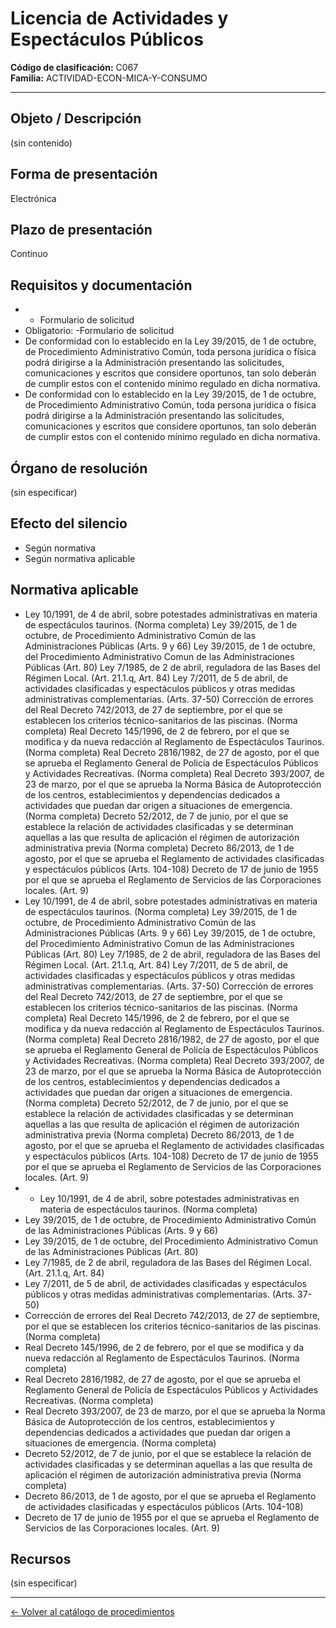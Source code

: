 # Licencia de Actividades y Espectáculos Públicos

**Código de clasificación:** C067  
**Familia:** ACTIVIDAD-ECON-MICA-Y-CONSUMO

---

## Objeto / Descripción

(sin contenido)

## Forma de presentación

Electrónica

## Plazo de presentación

Continuo

## Requisitos y documentación

- - Formulario de solicitud
- Obligatorio:
-Formulario de solicitud
- De conformidad con lo establecido en la Ley 39/2015, de 1 de octubre, de Procedimiento Administrativo Común, toda persona jurídica o física podrá dirigirse a la Administración presentando las solicitudes, comunicaciones y escritos que considere oportunos, tan solo deberán de cumplir estos con el contenido mínimo regulado en dicha normativa.
- De conformidad con lo establecido en la Ley 39/2015, de 1 de octubre, de Procedimiento Administrativo Común, toda persona jurídica o física podrá dirigirse a la Administración presentando las solicitudes, comunicaciones y escritos que considere oportunos, tan solo deberán de cumplir estos con el contenido mínimo regulado en dicha normativa.

## Órgano de resolución

(sin especificar)

## Efecto del silencio

- Según normativa
- Según normativa aplicable

## Normativa aplicable

- Ley 10/1991, de 4 de abril, sobre potestades administrativas en materia de espectáculos taurinos. (Norma completa)
Ley 39/2015, de 1 de octubre, de Procedimiento Administrativo Común de las Administraciones Públicas (Arts. 9 y 66)
Ley 39/2015, de 1 de octubre, del Procedimiento Administrativo Comun de las Administraciones Públicas (Art. 80)
Ley 7/1985, de 2 de abril, reguladora de las Bases del Régimen Local. (Art. 21.1.q, Art. 84)
Ley 7/2011, de 5 de abril, de actividades clasificadas y espectáculos públicos y otras medidas administrativas complementarias. (Arts. 37-50)
Corrección de errores del Real Decreto 742/2013, de 27 de septiembre, por el que se establecen los criterios técnico-sanitarios de las piscinas. (Norma completa)
Real Decreto 145/1996, de 2 de febrero, por el que se modifica y da nueva redacción al Reglamento de Espectáculos Taurinos. (Norma completa)
Real Decreto 2816/1982, de 27 de agosto, por el que se aprueba el Reglamento General de Policía de Espectáculos Públicos y Actividades Recreativas. (Norma completa)
Real Decreto 393/2007, de 23 de marzo, por el que se aprueba la Norma Básica de Autoprotección de los centros, establecimientos y dependencias dedicados a actividades que puedan dar origen a situaciones de emergencia. (Norma completa)
Decreto 52/2012, de 7 de junio, por el que se establece la relación de actividades clasificadas y se determinan aquellas a las que resulta de aplicación el régimen de autorización administrativa previa (Norma completa)
Decreto 86/2013, de 1 de agosto, por el que se aprueba el Reglamento de actividades clasificadas y espectáculos públicos (Arts. 104-108)
Decreto de 17 de junio de 1955 por el que se aprueba el Reglamento de Servicios de las Corporaciones locales. (Art. 9)
- Ley 10/1991, de 4 de abril, sobre potestades administrativas en materia de espectáculos taurinos. (Norma completa)
Ley 39/2015, de 1 de octubre, de Procedimiento Administrativo Común de las Administraciones Públicas (Arts. 9 y 66)
Ley 39/2015, de 1 de octubre, del Procedimiento Administrativo Comun de las Administraciones Públicas (Art. 80)
Ley 7/1985, de 2 de abril, reguladora de las Bases del Régimen Local. (Art. 21.1.q, Art. 84)
Ley 7/2011, de 5 de abril, de actividades clasificadas y espectáculos públicos y otras medidas administrativas complementarias. (Arts. 37-50)
Corrección de errores del Real Decreto 742/2013, de 27 de septiembre, por el que se establecen los criterios técnico-sanitarios de las piscinas. (Norma completa)
Real Decreto 145/1996, de 2 de febrero, por el que se modifica y da nueva redacción al Reglamento de Espectáculos Taurinos. (Norma completa)
Real Decreto 2816/1982, de 27 de agosto, por el que se aprueba el Reglamento General de Policía de Espectáculos Públicos y Actividades Recreativas. (Norma completa)
Real Decreto 393/2007, de 23 de marzo, por el que se aprueba la Norma Básica de Autoprotección de los centros, establecimientos y dependencias dedicados a actividades que puedan dar origen a situaciones de emergencia. (Norma completa)
Decreto 52/2012, de 7 de junio, por el que se establece la relación de actividades clasificadas y se determinan aquellas a las que resulta de aplicación el régimen de autorización administrativa previa (Norma completa)
Decreto 86/2013, de 1 de agosto, por el que se aprueba el Reglamento de actividades clasificadas y espectáculos públicos (Arts. 104-108)
Decreto de 17 de junio de 1955 por el que se aprueba el Reglamento de Servicios de las Corporaciones locales. (Art. 9)
- - Ley 10/1991, de 4 de abril, sobre potestades administrativas en materia de espectáculos taurinos. (Norma completa)
- Ley 39/2015, de 1 de octubre, de Procedimiento Administrativo Común de las Administraciones Públicas (Arts. 9 y 66)
- Ley 39/2015, de 1 de octubre, del Procedimiento Administrativo Comun de las Administraciones Públicas (Art. 80)
- Ley 7/1985, de 2 de abril, reguladora de las Bases del Régimen Local. (Art. 21.1.q, Art. 84)
- Ley 7/2011, de 5 de abril, de actividades clasificadas y espectáculos públicos y otras medidas administrativas complementarias. (Arts. 37-50)
- Corrección de errores del Real Decreto 742/2013, de 27 de septiembre, por el que se establecen los criterios técnico-sanitarios de las piscinas. (Norma completa)
- Real Decreto 145/1996, de 2 de febrero, por el que se modifica y da nueva redacción al Reglamento de Espectáculos Taurinos. (Norma completa)
- Real Decreto 2816/1982, de 27 de agosto, por el que se aprueba el Reglamento General de Policía de Espectáculos Públicos y Actividades Recreativas. (Norma completa)
- Real Decreto 393/2007, de 23 de marzo, por el que se aprueba la Norma Básica de Autoprotección de los centros, establecimientos y dependencias dedicados a actividades que puedan dar origen a situaciones de emergencia. (Norma completa)
- Decreto 52/2012, de 7 de junio, por el que se establece la relación de actividades clasificadas y se determinan aquellas a las que resulta de aplicación el régimen de autorización administrativa previa (Norma completa)
- Decreto 86/2013, de 1 de agosto, por el que se aprueba el Reglamento de actividades clasificadas y espectáculos públicos (Arts. 104-108)
- Decreto de 17 de junio de 1955 por el que se aprueba el Reglamento de Servicios de las Corporaciones locales. (Art. 9)

## Recursos

(sin especificar)

---

[← Volver al catálogo de procedimientos](../procedimientos.md)
